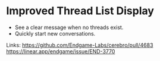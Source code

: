# Improved Thread List Display

- See a clear message when no threads exist.
- Quickly start new conversations.

Links:
https://github.com/Endgame-Labs/cerebro/pull/4683
https://linear.app/endgame/issue/END-3770
